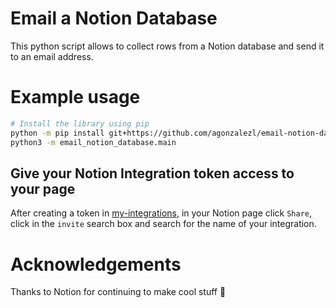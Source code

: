 # Email a Notion Database

This python script allows to collect rows from a Notion database and send it to an email address.


# Example usage

```bash
# Install the library using pip
python -m pip install git+https://github.com/agonzalezl/email-notion-database.git
python3 -m email_notion_database.main
```

## Give your Notion Integration token access to your page
After creating a token in [my-integrations](https://www.notion.so/my-integrations), in your Notion page click `Share`, click in the `invite` search box and search for the name of your integration.

# Acknowledgements

Thanks to Notion for continuing to make cool stuff 💜
